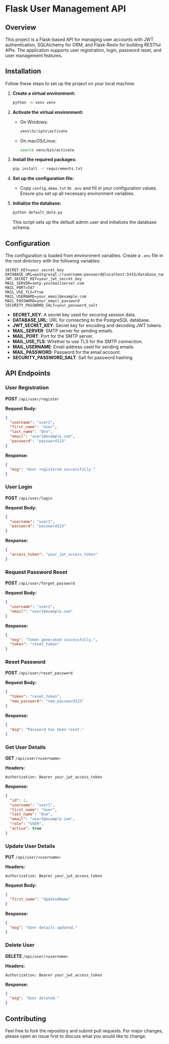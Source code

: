 # Flask User Management API

## Overview

This project is a Flask-based API for managing user accounts with JWT authentication, SQLAlchemy for ORM, and Flask-Restx for building RESTful APIs. The application supports user registration, login, password reset, and user management features.

## Installation

Follow these steps to set up the project on your local machine:

1. **Create a virtual environment:**

   ```bash
   python -m venv venv
   ```

2. **Activate the virtual environment:**

   - On Windows:

     ```bash
     venv\Scripts\activate
     ```

   - On macOS/Linux:

     ```bash
     source venv/bin/activate
     ```

3. **Install the required packages:**

   ```bash
   pip install -r requirements.txt
   ```

4. **Set up the configuration file:**

   - Copy `config.demo.txt` to `.env` and fill in your configuration values. Ensure you set up all necessary environment variables.

5. **Initialize the database:**

   ```bash
   python default_data.py
   ```

   This script sets up the default admin user and initializes the database schema.

## Configuration

The configuration is loaded from environment variables. Create a `.env` file in the root directory with the following variables:

```
SECRET_KEY=your_secret_key
DATABASE_URL=postgresql://username:password@localhost:5433/database_name
JWT_SECRET_KEY=your_jwt_secret_key
MAIL_SERVER=smtp.yourmailserver.com
MAIL_PORT=587
MAIL_USE_TLS=True
MAIL_USERNAME=your_email@example.com
MAIL_PASSWORD=your_email_password
SECURITY_PASSWORD_SALT=your_password_salt
```

- **SECRET_KEY**: A secret key used for securing session data.
- **DATABASE_URL**: URL for connecting to the PostgreSQL database.
- **JWT_SECRET_KEY**: Secret key for encoding and decoding JWT tokens.
- **MAIL_SERVER**: SMTP server for sending emails.
- **MAIL_PORT**: Port for the SMTP server.
- **MAIL_USE_TLS**: Whether to use TLS for the SMTP connection.
- **MAIL_USERNAME**: Email address used for sending emails.
- **MAIL_PASSWORD**: Password for the email account.
- **SECURITY_PASSWORD_SALT**: Salt for password hashing.

## API Endpoints

### User Registration

**POST** `/api/user/register`

**Request Body:**

```json
{
  "username": "user1",
  "first_name": "User",
  "last_name": "One",
  "email": "user1@example.com",
  "password": "password123"
}
```

**Response:**

```json
{
  "msg": "User registered successfully."
}
```

### User Login

**POST** `/api/user/login`

**Request Body:**

```json
{
  "username": "user1",
  "password": "password123"
}
```

**Response:**

```json
{
  "access_token": "your_jwt_access_token"
}
```

### Request Password Reset

**POST** `/api/user/forget_password`

**Request Body:**

```json
{
  "username": "user1",
  "email": "user1@example.com"
}
```

**Response:**

```json
{
  "msg": "Token generated successfully.",
  "token": "reset_token"
}
```

### Reset Password

**POST** `/api/user/reset_password`

**Request Body:**

```json
{
  "token": "reset_token",
  "new_password": "new_password123"
}
```

**Response:**

```json
{
  "msg": "Password has been reset."
}
```

### Get User Details

**GET** `/api/user/<username>`

**Headers:**

```http
Authorization: Bearer your_jwt_access_token
```

**Response:**

```json
{
  "id": 1,
  "username": "user1",
  "first_name": "User",
  "last_name": "One",
  "email": "user1@example.com",
  "role": "USER",
  "active": true
}
```

### Update User Details

**PUT** `/api/user/<username>`

**Headers:**

```http
Authorization: Bearer your_jwt_access_token
```

**Request Body:**

```json
{
  "first_name": "UpdatedName"
}
```

**Response:**

```json
{
  "msg": "User details updated."
}
```

### Delete User

**DELETE** `/api/user/<username>`

**Headers:**

```http
Authorization: Bearer your_jwt_access_token
```

**Response:**

```json
{
  "msg": "User deleted."
}
```

## Contributing

Feel free to fork the repository and submit pull requests. For major changes, please open an issue first to discuss what you would like to change.
